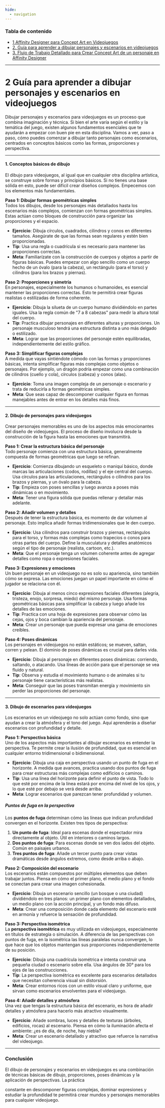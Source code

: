 ```yaml
---
hide:
  - navigation
---
```

### Tabla de contenido

* [1 Affinity Designer para Concept Art en Videojuegos](ud2-1.md)
* [2. Guía para aprender a dibujar personajes y escenarios en videojuegos
  ](ud2-2.md)
* [3. Flujo de Trabajo Detallado para Crear Concept Art de un personaje en Affinity Designer
  ](ud2-2-1.md)
---

# **2 Guía para aprender a dibujar personajes y escenarios en videojuegos**

Dibujar personajes y escenarios para videojuegos es un proceso que combina imaginación y técnica. Si bien el arte varía según el estilo y la temática del juego, existen algunos fundamentos esenciales que te ayudarán a empezar con buen pie en esta disciplina. Vamos a ver, paso a paso, cómo puedes comenzar a dibujar tanto personajes como escenarios, centrados en conceptos básicos como las formas, proporciones y perspectiva.

---

#### **1. Conceptos básicos de dibujo**

El dibujo para videojuegos, al igual que en cualquier otra disciplina artística, se construye sobre formas y principios básicos. Si no tienes una base sólida en esto, puede ser difícil crear diseños complejos. Empecemos con los elementos más fundamentales.

**Paso 1: Dibujar formas geométricas simples**  
Todos los dibujos, desde los personajes más detallados hasta los escenarios más complejos, comienzan con formas geométricas simples. Estas actúan como bloques de construcción para organizar las proporciones y el espacio.

- **Ejercicio**: Dibuja círculos, cuadrados, cilindros y conos en diferentes tamaños. Asegúrate de que las formas sean regulares y estén bien proporcionadas.
- **Tip**: Usa una regla o cuadrícula si es necesario para mantener las proporciones correctas.
- **Meta**: Familiarízate con la construcción de cuerpos y objetos a partir de figuras básicas. Puedes empezar con algo sencillo como un cuerpo hecho de un óvalo (para la cabeza), un rectángulo (para el torso) y cilindros (para los brazos y piernas).

**Paso 2: Proporciones y simetría**  
En personajes, especialmente los humanos o humanoides, es esencial mantener las proporciones correctas. Esto te permitirá crear figuras realistas o estilizadas de forma coherente.

- **Ejercicio**: Dibuja la silueta de un cuerpo humano dividiéndolo en partes iguales. Usa la regla común de "7 a 8 cabezas" para medir la altura total del cuerpo.
- **Tip**: Practica dibujar personajes en diferentes alturas y proporciones. Un personaje musculoso tendrá una estructura distinta a uno más delgado o estilizado.
- **Meta**: Lograr que las proporciones del personaje estén equilibradas, independientemente del estilo gráfico.

**Paso 3: Simplificar figuras complejas**  
A medida que vayas sintiéndote cómodo con las formas y proporciones básicas, intenta simplificar figuras más complejas como objetos o personajes. Por ejemplo, un dragón podría empezar como una combinación de cilindros (cuello y cola), círculos (cabeza) y conos (alas).

- **Ejercicio**: Toma una imagen compleja de un personaje o escenario y trata de reducirla a formas geométricas simples.
- **Meta**: Que seas capaz de descomponer cualquier figura en formas manejables antes de entrar en los detalles más finos.

---

#### **2. Dibujo de personajes para videojuegos**

Crear personajes memorables es uno de los aspectos más emocionantes del diseño de videojuegos. El proceso de diseño involucra desde la construcción de la figura hasta las emociones que transmitirá.

**Paso 1: Crear la estructura básica del personaje**  
Todo personaje comienza con una estructura básica, generalmente compuesta de formas geométricas que luego se refinan.

- **Ejercicio**: Comienza dibujando un esqueleto o maniquí básico, donde marcas las articulaciones (codos, rodillas) y el eje central del cuerpo. Usa círculos para las articulaciones, rectángulos o cilindros para los brazos y piernas, y un óvalo para la cabeza.
- **Tip**: Empieza con poses sencillas y luego avanza a poses más dinámicas o en movimiento.
- **Meta**: Tener una figura sólida que puedas rellenar y detallar más adelante.

**Paso 2: Añadir volumen y detalles**  
Después de tener la estructura básica, es momento de dar volumen al personaje. Esto implica añadir formas tridimensionales que le den cuerpo.

- **Ejercicio**: Usa cilindros para construir brazos y piernas, rectángulos para el torso, y formas más complejas como trapecios o conos para otras partes del cuerpo. Define la musculatura y detalles anatómicos según el tipo de personaje (realista, cartoon, etc.).
- **Meta**: Que el personaje tenga un volumen coherente antes de agregar detalles como ropa o expresiones faciales.

**Paso 3: Expresiones y emociones**  
Un buen personaje en un videojuego no es solo su apariencia, sino también cómo se expresa. Las emociones juegan un papel importante en cómo el jugador se relaciona con él.

- **Ejercicio**: Dibuja al menos cinco expresiones faciales diferentes (alegría, tristeza, enojo, sorpresa, miedo) del mismo personaje. Usa formas geométricas básicas para simplificar la cabeza y luego añade los detalles de las emociones.
- **Tip**: Practica con una hoja de expresiones para observar cómo las cejas, ojos y boca cambian la apariencia del personaje.
- **Meta**: Crear un personaje que pueda expresar una gama de emociones creíbles.

**Paso 4: Poses dinámicas**  
Los personajes en videojuegos no están estáticos; se mueven, saltan, corren y pelean. El dominio de poses dinámicas es crucial para darles vida.

- **Ejercicio**: Dibuja al personaje en diferentes poses dinámicas: corriendo, saltando, o atacando. Usa líneas de acción para que el personaje se vea fluido y natural.
- **Tip**: Observa y estudia el movimiento humano o de animales si tu personaje tiene características más realistas.
- **Meta**: Conseguir que las poses transmitan energía y movimiento sin perder las proporciones del personaje.

---

#### **3. Dibujo de escenarios para videojuegos**

Los escenarios en un videojuego no solo actúan como fondo, sino que ayudan a crear la atmósfera y el tono del juego. Aquí aprenderás a diseñar escenarios con profundidad y detalle.

**Paso 1: Perspectiva básica**  
Uno de los aspectos más importantes al dibujar escenarios es entender la perspectiva. Te permite crear la ilusión de profundidad, que es esencial en cualquier entorno tridimensional o bidimensional.

- **Ejercicio**: Dibuja una caja en perspectiva usando un punto de fuga en el horizonte. A medida que avances, practica usando dos puntos de fuga para crear estructuras más complejas como edificios o caminos.
- **Tip**: Usa una línea del horizonte para definir el punto de vista. Todo lo que esté por encima de la línea estará por encima del nivel de los ojos, y lo que esté por debajo se verá desde arriba.
- **Meta**: Lograr escenarios que parezcan tener profundidad y volumen.

##### **Puntos de fuga en la perspectiva**

Los **puntos de fuga** determinan cómo las líneas que indican profundidad convergen en el horizonte. Existen tres tipos de perspectiva:

1. **Un punto de fuga**: Ideal para escenas donde el espectador mira directamente al objeto. Útil en interiores o caminos largos.
2. **Dos puntos de fuga**: Para escenas donde se ven dos lados del objeto. Común en paisajes urbanos.
3. **Tres puntos de fuga**: Añade un tercer punto para crear vistas dramáticas desde ángulos extremos, como desde arriba o abajo.

**Paso 2: Composición del escenario**  
Los escenarios están compuestos por múltiples elementos que deben trabajar juntos. Piensa en cómo el primer plano, el medio plano y el fondo se conectan para crear una imagen cohesionada.

- **Ejercicio**: Dibuja un escenario sencillo (un bosque o una ciudad) dividiéndolo en tres planos: un primer plano con elementos detallados, un medio plano con la acción principal, y un fondo más difuso.
- **Meta**: Crear una composición donde cada elemento del escenario esté en armonía y refuerce la sensación de profundidad.

**Paso 3: Perspectiva isométrica**  
La **perspectiva isométrica** es muy utilizada en videojuegos, especialmente en títulos de estrategia o simulación. A diferencia de las perspectivas con puntos de fuga, en la isométrica las líneas paralelas nunca convergen, lo que hace que los objetos mantengan sus proporciones independientemente de su posición.

- **Ejercicio**: Dibuja una cuadrícula isométrica e intenta construir una pequeña ciudad o escenario sobre ella. Usa ángulos de 30° para los ejes de las construcciones.
- **Tip**: La perspectiva isométrica es excelente para escenarios detallados que necesitan coherencia visual sin distorsión.
- **Meta**: Crear entornos ricos con un estilo visual claro y uniforme, que sirvan como escenarios envolventes para el videojuego.

**Paso 4: Añadir detalles y atmósfera**  
Una vez que tengas la estructura básica del escenario, es hora de añadir detalles y atmósfera para hacerlo más atractivo visualmente.

- **Ejercicio**: Añade sombras, luces y detalles de texturas (árboles, edificios, rocas) al escenario. Piensa en cómo la iluminación afecta el ambiente: ¿es de día, de noche, hay niebla?
- **Meta**: Crear un escenario detallado y atractivo que refuerce la narrativa del videojuego.

---

### **Conclusión**

El dibujo de personajes y escenarios en videojuegos es una combinación de técnicas básicas de dibujo, proporciones, poses dinámicas y la aplicación de perspectivas. La práctica

constante en descomponer figuras complejas, dominar expresiones y estudiar la profundidad te permitirá crear mundos y personajes memorables para cualquier videojuego.

